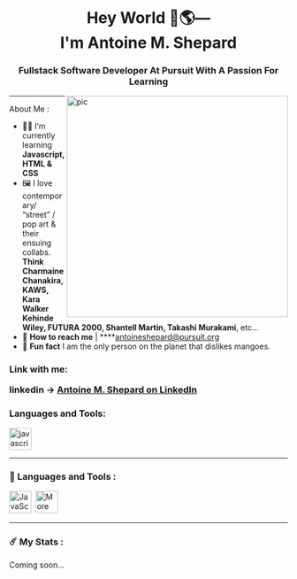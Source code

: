 

<h1 align="center">Hey World 👋🌎— <br>I'm Antoine M. Shepard</h1>
<h3 align="center">Fullstack Software Developer At Pursuit With A Passion For Learning</h3>
<img align="right" alt="pic" width="400" src="[https://3.bp.blogspot.com/-vHuQ-Bn6lTg/V-qRgGtUZ7I/AAAAAAAAB8Y/LpyekK2EshEWsdWSGHCHmTrB1JC6G11hwCLcB/s640/javascript%2Bcodebehind.gif](https://3.bp.blogspot.com/-vHuQ-Bn6lTg/V-qRgGtUZ7I/AAAAAAAAB8Y/LpyekK2EshEWsdWSGHCHmTrB1JC6G11hwCLcB/s640/javascript%2Bcodebehind.gif)">

---

About Me :

- 👨‍🏫 I’m currently learning **Javascript, HTML & CSS**
- 🖼 I love contemporary/ “street” / pop art & their ensuing collabs. **Think Charmaine Chanakira, KAWS, Kara Walker Kehinde Wiley, FUTURA 2000, Shantell Martin, Takashi Murakami**, etc…
- 📩 **How to reach me**  |  ****[antoineshepard@pursuit.org](mailto:antoineshepard@pursuit.org)
- 🥭 **Fun fact** I am the only person on the planet that dislikes mangoes.

<h3 align="left">Link with me:

linkedin -> [Antoine M. Shepard on LinkedIn](https://www.linkedin.com/in/ams83/)</h3>
<p align="left">
</p>

<h3 align="left">Languages and Tools:</h3>
<p align="left"> <a href="[https://developer.mozilla.org/en-US/docs/Web/JavaScript](https://developer.mozilla.org/en-US/docs/Web/JavaScript)" target="_blank" rel="noreferrer"> <img src="[https://raw.githubusercontent.com/devicons/devicon/master/icons/javascript/javascript-original.svg](https://raw.githubusercontent.com/devicons/devicon/master/icons/javascript/javascript-original.svg)" alt="javascript" width="40" height="40"/> </a> </p>

---

### 👀 Languages and Tools :

<div>
<img src="[https://github.com/devicons/devicon/blob/master/icons/javascript/javascript-original.svg](https://github.com/devicons/devicon/blob/master/icons/javascript/javascript-original.svg)" title="JavaScript" alt="JavaScript" width="40" height="40"/> 
<img src="[https://github.com/devicons/devicon/blob/master/icons/mysql/mysql-original-wordmark.svg](https://www.google.com/url?sa=i&url=https%3A%2F%2Fmyholidaysnow.co.uk%2Fproduct%2Fmore-destinations-coming-soon%2F&psig=AOvVaw13_lBob0RyqFm0-1z2l2T4&ust=1679112059862000&source=images&cd=vfe&ved=0CA4QjRxqFwoTCKi3oYCK4v0CFQAAAAAdAAAAABAJ)" title="More"  alt="More coming soon" width="40" height="40"/> 
 
</div>

---

### ☄️ My Stats :

Coming soon…

<!--
**amshepard/amshepard** is a ✨ _special_ ✨ repository because its `README.md` (this file) appears on your GitHub profile.

Here are some ideas to get you started:

- 🔭 I’m currently working on ...
- 🌱 I’m currently learning ...
- 👯 I’m looking to collaborate on ...
- 🤔 I’m looking for help with ...
- 💬 Ask me about ...
- 📫 How to reach me: ...
- 😄 Pronouns: ...
- ⚡ Fun fact: ...
-->
